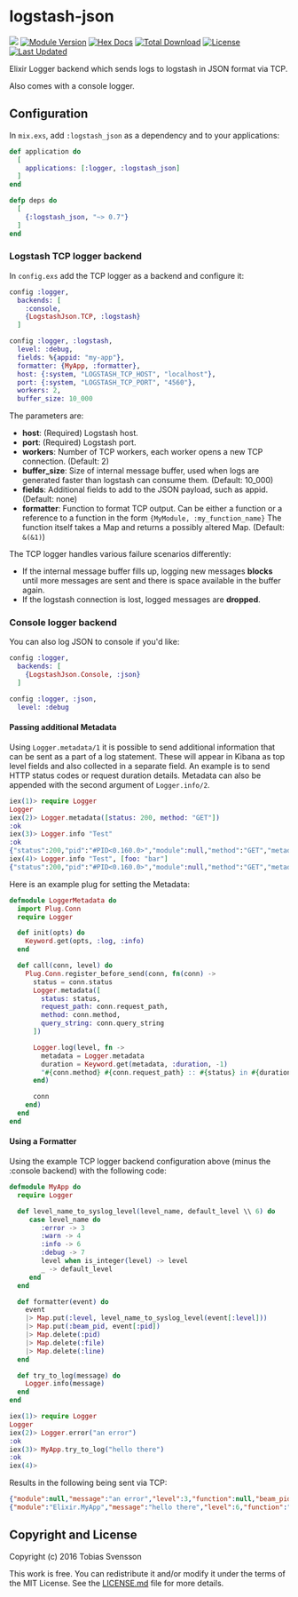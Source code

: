 # logstash-json

![](https://travis-ci.org/svetob/logstash-json.svg?branch=master)
[![Module Version](https://img.shields.io/hexpm/v/logstash_json.svg)](https://hex.pm/packages/logstash_json)
[![Hex Docs](https://img.shields.io/badge/hex-docs-lightgreen.svg)](https://hexdocs.pm/logstash_json/)
[![Total Download](https://img.shields.io/hexpm/dt/logstash_json.svg)](https://hex.pm/packages/logstash_json)
[![License](https://img.shields.io/hexpm/l/logstash_json.svg)](https://github.com/svetob/logstash-json/blob/master/LICENSE.md)
[![Last Updated](https://img.shields.io/github/last-commit/svetob/logstash-json.svg)](https://github.com/svetob/logstash-json/commits/master)

Elixir Logger backend which sends logs to logstash in JSON format via TCP.

Also comes with a console logger.

## Configuration

In `mix.exs`, add `:logstash_json` as a dependency and to your applications:

```elixir
def application do
  [
    applications: [:logger, :logstash_json]
  ]
end

defp deps do
  [
    {:logstash_json, "~> 0.7"}
  ]
end
```

### Logstash TCP logger backend

In `config.exs` add the TCP logger as a backend and configure it:

```elixir
config :logger,
  backends: [
    :console,
    {LogstashJson.TCP, :logstash}
  ]

config :logger, :logstash,
  level: :debug,
  fields: %{appid: "my-app"},
  formatter: {MyApp, :formatter},
  host: {:system, "LOGSTASH_TCP_HOST", "localhost"},
  port: {:system, "LOGSTASH_TCP_PORT", "4560"},
  workers: 2,
  buffer_size: 10_000
```

The parameters are:
- __host__: (Required) Logstash host.
- __port__: (Required) Logstash port.
- __workers__: Number of TCP workers, each worker opens a new TCP connection. (Default: 2)
- __buffer_size__: Size of internal message buffer, used when logs are generated faster than logstash can consume them. (Default: 10_000)
- __fields__: Additional fields to add to the JSON payload, such as appid. (Default: none)
- __formatter__: Function to format TCP output. Can be either a function or a reference to a function in the form `{MyModule, :my_function_name}` The function itself takes a Map and returns a possibly altered Map. (Default: `&(&1)`)

The TCP logger handles various failure scenarios differently:
- If the internal message buffer fills up, logging new messages __blocks__ until more messages are sent and there is space available in the buffer again.
- If the logstash connection is lost, logged messages are __dropped__.


### Console logger backend

You can also log JSON to console if you'd like:

```elixir
config :logger,
  backends: [
    {LogstashJson.Console, :json}
  ]

config :logger, :json,
  level: :debug
```

#### Passing additional Metadata
Using `Logger.metadata/1` it is possible to send additional information that can be sent as a part of a log statement. These will appear in Kibana as top level fields and also collected in a separate field. An example is to send HTTP status codes or request duration details.
Metadata can also be appended with the second argument of `Logger.info/2`.

```elixir
iex(1)> require Logger
Logger
iex(2)> Logger.metadata([status: 200, method: "GET"])
:ok
iex(3)> Logger.info "Test"
:ok
{"status":200,"pid":"#PID<0.160.0>","module":null,"method":"GET","metadata":{"status":200,"pid":"#PID<0.160.0>","module":null,"method":"GET","line":3,"function":null,"file":"iex"},"message":"Test","line":3,"level":"info","function":null,"file":"iex","@timestamp":"2017-08-09T15:48:13.941+02:00"}
iex(4)> Logger.info "Test", [foo: "bar"]
{"status":200,"pid":"#PID<0.160.0>","module":null,"method":"GET","metadata":{"status":200,"pid":"#PID<0.160.0>","module":null,"method":"GET","line":5,"function":null,"foo":"bar","file":"iex"},"message":"Test","line":5,"level":"info","function":null,"foo":"bar","file":"iex","@timestamp":"2017-08-09T15:48:36.910+02:00"}
```

Here is an example plug for setting the Metadata:

```elixir
defmodule LoggerMetadata do
  import Plug.Conn
  require Logger

  def init(opts) do
    Keyword.get(opts, :log, :info)
  end

  def call(conn, level) do
    Plug.Conn.register_before_send(conn, fn(conn) ->
      status = conn.status
      Logger.metadata([
        status: status,
        request_path: conn.request_path,
        method: conn.method,
        query_string: conn.query_string
      ])

      Logger.log(level, fn ->
        metadata = Logger.metadata
        duration = Keyword.get(metadata, :duration, -1)
        "#{conn.method} #{conn.request_path} :: #{status} in #{duration}ms"
      end)

      conn
    end)
  end
end
```

#### Using a Formatter

Using the example TCP logger backend configuration above (minus the :console backend) with the following code:

```elixir
defmodule MyApp do
  require Logger

  def level_name_to_syslog_level(level_name, default_level \\ 6) do
     case level_name do
        :error -> 3
        :warn -> 4
        :info -> 6
        :debug -> 7
        level when is_integer(level) -> level
        _ -> default_level
     end
  end

  def formatter(event) do
    event
    |> Map.put(:level, level_name_to_syslog_level(event[:level]))
    |> Map.put(:beam_pid, event[:pid])
    |> Map.delete(:pid)
    |> Map.delete(:file)
    |> Map.delete(:line)
  end

  def try_to_log(message) do
    Logger.info(message)
  end
end
```

```elixir
iex(1)> require Logger
Logger
iex(2)> Logger.error("an error")
:ok
iex(3)> MyApp.try_to_log("hello there")
:ok
iex(4)>
```

Results in the following being sent via TCP:

```json
{"module":null,"message":"an error","level":3,"function":null,"beam_pid":"#PID<0.206.0>","appid":"my-app","@timestamp":"2017-12-29T19:16:29.397+00:00"}
{"module":"Elixir.MyApp","message":"hello there","level":6,"function":"try_to_log/1","beam_pid":"#PID<0.206.0>","application":"thing","appid":"my-app","@timestamp":"2017-12-29T19:16:42.434+00:00"}
```

## Copyright and License

Copyright (c) 2016 Tobias Svensson

This work is free. You can redistribute it and/or modify it under the
terms of the MIT License. See the [LICENSE.md](./LICENSE.md) file for more details.
